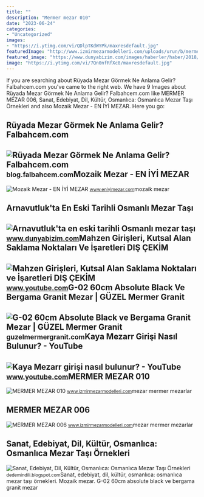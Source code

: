 ```yaml
---
title: ""
description: "Mermer mezar 010"
date: "2023-06-24"
categories:
- "Uncategorized"
images:
- "https://i.ytimg.com/vi/QDlpTKdWYPk/maxresdefault.jpg"
featuredImage: "http://www.izmirmezarmodelleri.com/uploads/urun/b/mermer-mezar-006.png"
featured_image: "https://www.dunyabizim.com/images/haberler/haber/2018/07/06/dsc-0007.JPG"
image: "https://i.ytimg.com/vi/7Qn0nfRfXc8/maxresdefault.jpg"
---
```


If you are searching about Rüyada Mezar Görmek Ne Anlama Gelir? Falbahcem.com you've came to the right web. We have 9 Images about Rüyada Mezar Görmek Ne Anlama Gelir? Falbahcem.com like MERMER MEZAR 006, Sanat, Edebiyat, Dil, Kültür, Osmanlıca: Osmanlıca Mezar Taşı Örnekleri and also Mozaik Mezar - EN İYİ MEZAR. Here you go:

Rüyada Mezar Görmek Ne Anlama Gelir? Falbahcem.com
--------------------------------------------------

 ![Rüyada Mezar Görmek Ne Anlama Gelir? Falbahcem.com](https://blog.falbahcem.com/wp-content/uploads/2020/02/Rüyada-mezar-görmek-mezarlığa-gitmek.jpg) <small>blog.falbahcem.com</small>Mozaik Mezar - EN İYİ MEZAR
---------------------------

 ![Mozaik Mezar - EN İYİ MEZAR](http://www.eniyimezar.com/site/sized/96963/2019/10/4cd354a3a9b009b5da7fb3f5b72d1912-800x9000.jpeg) <small>www.eniyimezar.com</small>mozaik mezar

Arnavutluk'ta En Eski Tarihli Osmanlı Mezar Taşı
------------------------------------------------

 ![Arnavutluk'ta en eski tarihli Osmanlı mezar taşı](https://www.dunyabizim.com/images/haberler/haber/2018/07/06/dsc-0007.JPG) <small>www.dunyabizim.com</small>Mahzen Girişleri, Kutsal Alan Saklama Noktaları Ve İşaretleri DIŞ ÇEKİM
-----------------------------------------------------------------------

 ![Mahzen Girişleri, Kutsal Alan Saklama Noktaları ve İşaretleri DIŞ ÇEKİM](https://i.ytimg.com/vi/7Qn0nfRfXc8/maxresdefault.jpg) <small>www.youtube.com</small>G-02 60cm Absolute Black Ve Bergama Granit Mezar | GÜZEL Mermer Granit
----------------------------------------------------------------------

 ![G-02 60cm Absolute Black ve Bergama Granit Mezar | GÜZEL Mermer Granit](https://guzelmermergranit.com/galeri/IMG-2019-07-09-19-00-44507g-02.jpg) <small>guzelmermergranit.com</small>Kaya Mezarr Girişi Nasıl Bulunur? - YouTube
-------------------------------------------

 ![Kaya Mezarr girişi nasıl bulunur? - YouTube](https://i.ytimg.com/vi/QDlpTKdWYPk/maxresdefault.jpg) <small>www.youtube.com</small>MERMER MEZAR 010
----------------

 ![MERMER MEZAR 010](https://www.izmirmezarmodelleri.com/uploads/urun/b/mermer-mezar-010-1.png) <small>www.izmirmezarmodelleri.com</small>mezar mermer mezarlar

MERMER MEZAR 006
----------------

 ![MERMER MEZAR 006](http://www.izmirmezarmodelleri.com/uploads/urun/b/mermer-mezar-006.png) <small>www.izmirmezarmodelleri.com</small>mezar mermer mezarlar

Sanat, Edebiyat, Dil, Kültür, Osmanlıca: Osmanlıca Mezar Taşı Örnekleri
-----------------------------------------------------------------------

 ![Sanat, Edebiyat, Dil, Kültür, Osmanlıca: Osmanlıca Mezar Taşı Örnekleri](https://2.bp.blogspot.com/-gsZ2G_2ggnk/XB5iMeMu0CI/AAAAAAAABT0/aYozz-P7vK0eeB65ihd-kdemVX8Clgy4QCLcBGAs/s1600/20181221_140639.jpg) <small>dedemindili.blogspot.com</small>Sanat, edebiyat, dil, kültür, osmanlıca: osmanlıca mezar taşı örnekleri. Mozaik mezar. G-02 60cm absolute black ve bergama granit mezar
